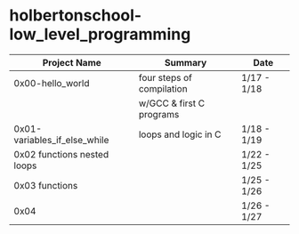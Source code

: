 # holbertonschool-low_level_programming

Project Name			| Summary			 | Date
----------------------------- 	| ------------------------------ | -----------
0x00-hello_world		| four steps of compilation      | 1/17 - 1/18
				|  w/GCC & first C programs	 |
0x01-variables_if_else_while  | loops and logic in C		 | 1/18 - 1/19
0x02 functions nested loops | | 1/22 - 1/25
0x03 functions | | 1/25 - 1/26
0x04 | | 1/26 - 1/27
